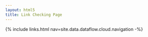 ```yaml
---
layout: html5
title: Link Checking Page
---
```

{% include links.html nav=site.data.dataflow.cloud.navigation -%}

